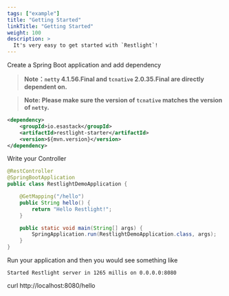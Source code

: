```yaml
---
tags: ["example"]
title: "Getting Started"
linkTitle: "Getting Started"
weight: 100
description: >
  It's very easy to get started with `Restlight`!
---
```

Create a Spring Boot application and add dependency

> **Note：`netty` 4.1.56.Final and `tcnative` 2.0.35.Final are directly dependent on.**

> **Note: Please make sure the version of `tcnative` matches the version of `netty`.**


```xml
<dependency>
    <groupId>io.esastack</groupId>
    <artifactId>restlight-starter</artifactId>
    <version>${mvn.version}</version>
</dependency>
```

Write your Controller

```java
@RestController
@SpringBootApplication
public class RestlightDemoApplication {

    @GetMapping("/hello")
    public String hello() {
        return "Hello Restlight!";
    }

    public static void main(String[] args) {
        SpringApplication.run(RestlightDemoApplication.class, args);
    }
}
```

Run your application and then you would see something like

```
Started Restlight server in 1265 millis on 0.0.0.0:8080
```

curl http://localhost:8080/hello 
